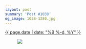 ```yaml
---
layout: post
summary: 'Post #1038'
og_image: 1038-1280.jpg
---
```


<div class="post">
 <time>
  <a href="/1038">
   {{ page.date | date: "%B %-d, %Y" }}
  </a>
 </time>
 <a href="/1038">
  <figure data-taken="12/3/2019">
   <img sizes="(min-width: 700px) 50vw, calc(100vw - 2rem)" src="{{ site.assets_url }}/1038-640.jpg" srcset="{{ site.assets_url }}/1038-320.jpg 320w, {{ site.assets_url }}/1038-640.jpg 640w, {{ site.assets_url }}/1038-960.jpg 960w, {{ site.assets_url }}/1038-1280.jpg 1280w"/>
  </figure>
 </a>
</div>
